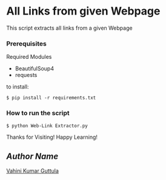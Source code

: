# All Links from given Webpage

This script extracts all links from a given Webpage

### Prerequisites
Required Modules
- BeautifulSoup4
- requests

to install: 
```
$ pip install -r requirements.txt
```

### How to run the script
``` bash
$ python Web-Link Extractor.py
```

Thanks for Visiting! Happy Learning!

## *Author Name*
[Vahini Kumar Guttula](https://github.com/VahiniKumarGuttula)
